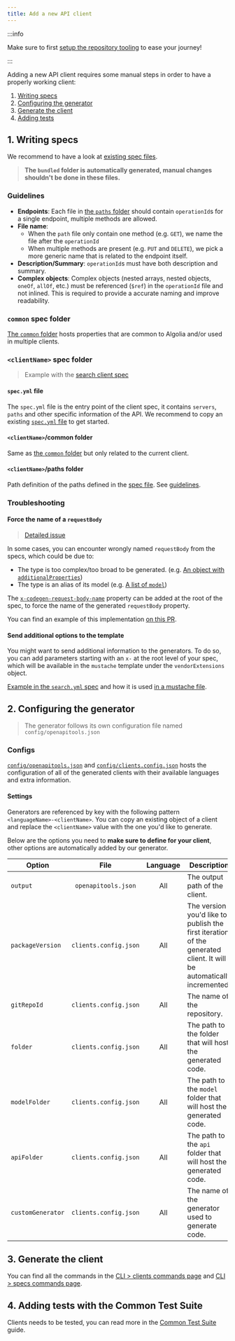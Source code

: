 ```yaml
---
title: Add a new API client
---
```


:::info

Make sure to first [setup the repository tooling](/docs/contributing/setup-repository) to ease your journey!

:::

Adding a new API client requires some manual steps in order to have a properly working client:

1. [Writing specs](#1-writing-specs)
2. [Configuring the generator](#2-configuring-the-generator)
3. [Generate the client](#3-generate-the-client)
4. [Adding tests](#4-adding-tests-with-the-common-test-suite)

## 1. Writing specs

We recommend to have a look at [existing spec files](https://github.com/algolia/api-clients-automation/blob/main/specs/).

> **The `bundled` folder is automatically generated, manual changes shouldn't be done in these files.**

### Guidelines

- **Endpoints**: Each file in [the `paths` folder](https://github.com/algolia/api-clients-automation/tree/main/specs/search/paths) should contain `operationId`s for a single endpoint, multiple methods are allowed.
- **File name**:
  - When the `path` file only contain one method (e.g. `GET`), we name the file after the `operationId`
  - When multiple methods are present (e.g. `PUT` and `DELETE`), we pick a more generic name that is related to the endpoint itself.
- **Description/Summary**: `operationId`s must have both description and summary.
- **Complex objects**: Complex objects (nested arrays, nested objects, `oneOf`, `allOf`, etc.) must be referenced (`$ref`) in the `operationId` file and not inlined. This is required to provide a accurate naming and improve readability.

### `common` spec folder

[The `common` folder](https://github.com/algolia/api-clients-automation/blob/main/specs/common/) hosts properties that are common to Algolia and/or used in multiple clients.

### `<clientName>` spec folder

> Example with the [search client spec](https://github.com/algolia/api-clients-automation/blob/main/specs/search/)

#### **`spec.yml` file**

The `spec.yml` file is the entry point of the client spec, it contains `servers`, `paths` and other specific information of the API. We recommend to copy an existing [`spec.yml` file](https://github.com/algolia/api-clients-automation/blob/main/specs/search/spec.yml) to get started.

#### **`<clientName>`/common folder**

Same as [the `common` folder](#common-spec-folder) but only related to the current client.

#### **`<clientName>`/paths folder**

Path definition of the paths defined in the [spec file](#specyml-file). See [guidelines](#guidelines).

### Troubleshooting

#### **Force the name of a `requestBody`**

> [Detailed issue](https://github.com/algolia/api-clients-automation/issues/891)

In some cases, you can encounter wrongly named `requestBody` from the specs, which could be due to:

- The type is too complex/too broad to be generated. (e.g. [An object with `additionalProperties`](https://github.com/algolia/api-clients-automation/tree/main/specs/search/paths/objects/partialUpdate.yml#L24-L33))
- The type is an alias of its model (e.g. [A list of `model`](https://github.com/algolia/api-clients-automation/tree/main/specs/search/paths/rules/saveRules.yml#L12-L20))

The [`x-codegen-request-body-name`](https://openapi-generator.tech/docs/swagger-codegen-migration/#body-parameter-name) property can be added at the root of the spec, to force the name of the generated `requestBody` property.

You can find an example of this implementation [on this PR](https://github.com/algolia/api-clients-automation/pull/896).

#### **Send additional options to the template**

You might want to send additional information to the generators. To do so, you can add parameters starting with an `x-` at the root level of your spec, which will be available in the `mustache` template under the `vendorExtensions` object.

[Example in the `search.yml` spec](https://github.com/algolia/api-clients-automation/blob/main/specs/search/paths/search/search.yml#L5-L7) and how it is used [in a mustache file](https://github.com/algolia/api-clients-automation/blob/bf4271246f9282d3c11dd46918e74cb86d9c96dc/templates/java/libraries/okhttp-gson/api.mustache#L196).

## 2. Configuring the generator

> The generator follows its own configuration file named `config/openapitools.json`

### Configs

[`config/openapitools.json`](https://github.com/algolia/api-clients-automation/blob/main/config/openapitools.json) and [`config/clients.config.json`](https://github.com/algolia/api-clients-automation/blob/main/config/clients.config.json) hosts the configuration of all of the generated clients with their available languages and extra information.

#### Settings

Generators are referenced by key with the following pattern `<languageName>-<clientName>`. You can copy an existing object of a client and replace the `<clientName>` value with the one you'd like to generate.

Below are the options you need to **make sure to define for your client**, other options are automatically added by our generator.

| Option                |         File          |        Language         | Description                                                                                                          |
| --------------------- | :-------------------: | :---------------------: | -------------------------------------------------------------------------------------------------------------------- |
| `output`              |  `openapitools.json`  |           All           | The output path of the client.                                                                                       |
| `packageVersion`      | `clients.config.json` |           All           | The version you'd like to publish the first iteration of the generated client. It will be automatically incremented. |
| `gitRepoId`           | `clients.config.json` |           All           | The name of the repository.                                                                                          |
| `folder`              | `clients.config.json` |           All           | The path to the folder that will host the generated code.                                                            |
| `modelFolder`         | `clients.config.json` |           All           | The path to the `model` folder that will host the generated code.                                                    |
| `apiFolder`           | `clients.config.json` |           All           | The path to the `api` folder that will host the generated code.                                                      |
| `customGenerator`     | `clients.config.json` |           All           | The name of the generator used to generate code.                                                                     |

## 3. Generate the client

You can find all the commands in the [CLI > clients commands page](/docs/contributing/CLI/clients-commands) and [CLI > specs commands page](/docs/contributing/CLI/specs-commands).

## 4. Adding tests with the Common Test Suite

Clients needs to be tested, you can read more in the [Common Test Suite](/docs/contributing/testing/common-test-suite) guide.
